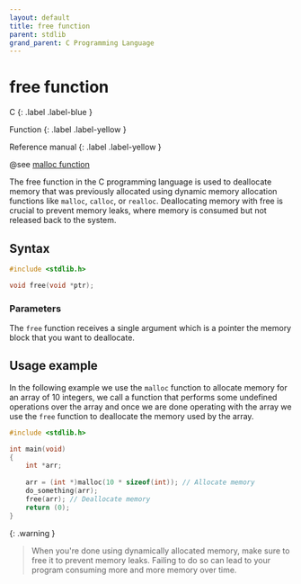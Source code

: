 ```yaml
---
layout: default
title: free function
parent: stdlib
grand_parent: C Programming Language
---
```


# free function

C
{: .label .label-blue }

Function
{: .label .label-yellow }

Reference manual
{: .label .label-yellow }

@see [malloc function](../malloc-function)

The free function in the C programming language is used to deallocate memory that was previously allocated using dynamic memory allocation functions like `malloc`, `calloc`, or `realloc`. Deallocating memory with free is crucial to prevent memory leaks, where memory is consumed but not released back to the system.

## Syntax

```c
#include <stdlib.h>

void free(void *ptr);
```

### Parameters

The `free` function receives a single argument which is a pointer the memory block that you want to deallocate.

## Usage example

In the following example we use the `malloc` function to allocate memory for an array of 10 integers, we call a function that performs some undefined operations over the array and once we are done operating with the array we use the `free` function to deallocate the memory used by the array.

```c
#include <stdlib.h>

int main(void)
{
    int *arr;
    
    arr = (int *)malloc(10 * sizeof(int)); // Allocate memory
    do_something(arr);
    free(arr); // Deallocate memory
    return (0);
}
```

{: .warning }
> When you're done using dynamically allocated memory, make sure to free it to prevent memory leaks. Failing to do so can lead to your program consuming more and more memory over time.
